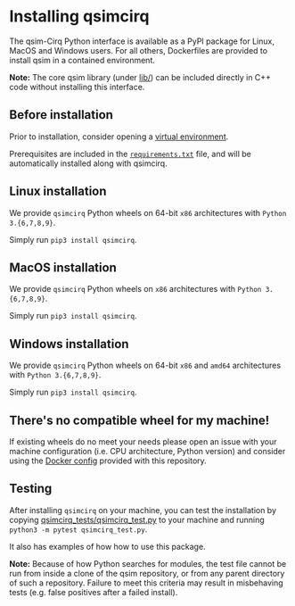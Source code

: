 # Installing qsimcirq

The qsim-Cirq Python interface is available as a PyPI package for Linux, MacOS and Windows users.
For all others, Dockerfiles are provided to install qsim in a contained
environment.

**Note:** The core qsim library (under
[lib/](https://github.com/quantumlib/qsim/blob/master/lib)) can be included
directly in C++ code without installing this interface.

## Before installation

Prior to installation, consider opening a
[virtual environment](https://packaging.python.org/guides/installing-using-pip-and-virtual-environments/).

Prerequisites are included in the
[`requirements.txt`](https://github.com/quantumlib/qsim/blob/master/requirements.txt)
file, and will be automatically installed along with qsimcirq.

## Linux installation

We provide `qsimcirq` Python wheels on 64-bit `x86` architectures with `Python 3.{6,7,8,9}`.

Simply run `pip3 install qsimcirq`.

## MacOS installation

We provide `qsimcirq` Python wheels on `x86` architectures with `Python 3.{6,7,8,9}`.

Simply run `pip3 install qsimcirq`.

## Windows installation

We provide `qsimcirq` Python wheels on 64-bit `x86` and `amd64` architectures with `Python 3.{6,7,8,9}`.

Simply run `pip3 install qsimcirq`.

## There's no compatible wheel for my machine!

If existing wheels do no meet your needs please open an issue with your machine configuration (i.e. CPU architecture, Python version) and consider using the [Docker config](./docker.md) provided with this repository.

## Testing

After installing `qsimcirq` on your machine, you can test the installation by
copying [qsimcirq_tests/qsimcirq_test.py](qsimcirq_tests/qsimcirq_test.py)
to your machine and running `python3 -m pytest qsimcirq_test.py`.

It also has examples of how how to use this package.

**Note:** Because of how Python searches for modules, the test file cannot
be run from inside a clone of the qsim repository, or from any parent
directory of such a repository. Failure to meet this criteria may result
in misbehaving tests (e.g. false positives after a failed install).
